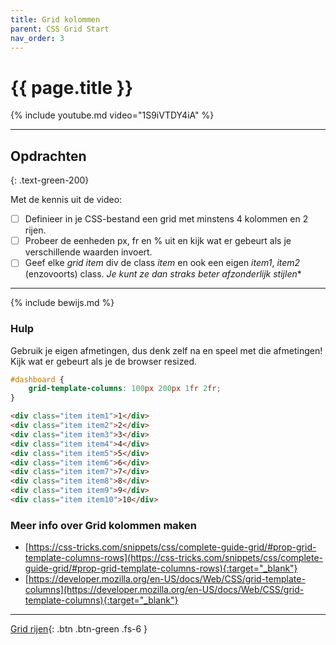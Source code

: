 ```yaml
---
title: Grid kolommen 
parent: CSS Grid Start 
nav_order: 3
---
```


# {{ page.title }}


{% include youtube.md video="1S9iVTDY4iA" %}

---

## Opdrachten

{: .text-green-200}

Met de kennis uit de video:

- [ ] Definieer in je CSS-bestand een grid met minstens 4 kolommen en 2 rijen.
- [ ] Probeer de eenheden <span class="text-blue-200">px, fr en %</span> uit en kijk wat er gebeurt als je verschillende
  waarden invoert.
- [ ] Geef elke *grid item* div de class *item* en ook een eigen *item1*, *item2* (enzovoorts) class. *Je kunt ze dan straks beter
  afzonderlijk stijlen**

---

{% include bewijs.md %}

### Hulp

Gebruik je eigen afmetingen, dus denk zelf na en speel met die afmetingen! Kijk wat er gebeurt als je de browser
resized.

```css
#dashboard {
    grid-template-columns: 100px 200px 1fr 2fr;
}
```

```html
<div class="item item1">1</div>
<div class="item item2">2</div>
<div class="item item3">3</div>
<div class="item item4">4</div>
<div class="item item5">5</div>
<div class="item item6">6</div>
<div class="item item7">7</div>
<div class="item item8">8</div>
<div class="item item9">9</div>
<div class="item item10">10</div>
```

### Meer info over Grid kolommen maken

- [https://css-tricks.com/snippets/css/complete-guide-grid/#prop-grid-template-columns-rows](https://css-tricks.com/snippets/css/complete-guide-grid/#prop-grid-template-columns-rows){:target="_blank"}
- [https://developer.mozilla.org/en-US/docs/Web/CSS/grid-template-columns](https://developer.mozilla.org/en-US/docs/Web/CSS/grid-template-columns){:target="_blank"}

---

[Grid rijen](4-grid-rows){: .btn .btn-green .fs-6 }

